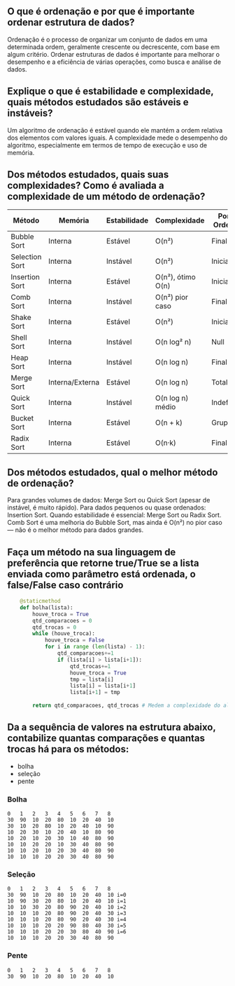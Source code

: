 ## O que é ordenação e por que é importante ordenar estrutura de dados?
Ordenação é o processo de organizar um conjunto de dados em uma determinada ordem, geralmente crescente ou decrescente, com base em algum critério.
Ordenar estruturas de dados é importante para melhorar o desempenho e a eficiência de várias operações, como busca e análise de dados.

## Explique o que é estabilidade e complexidade, quais métodos estudados são estáveis e instáveis?
Um algoritmo de ordenação é estável quando ele mantém a ordem relativa dos elementos com valores iguais.
A complexidade mede o desempenho do algoritmo, especialmente em termos de tempo de execução e uso de memória.

## Dos métodos estudados, quais suas complexidades? Como é avaliada a complexidade de um método de ordenação?
| Método           | Memória          | Estabilidade | Complexidade           | Porção Ordenada |
|-----------------|-----------------|-------------|----------------------|----------------|
| Bubble Sort      | Interna         | Estável     | O(n²)                | Final          |
| Selection Sort   | Interna         | Instável    | O(n²)                | Inicial        |
| Insertion Sort   | Interna         | Estável     | O(n²), ótimo O(n)    | Inicial        |
| Comb Sort        | Interna         | Instável    | O(n²) pior caso      | Final          |
| Shake Sort       | Interna         | Estável     | O(n²)                | Inicial/Final  |
| Shell Sort       | Interna         | Instável    | O(n log² n)          | Null           | 
| Heap Sort        | Interna         | Instável    | O(n log n)           | Final          |
| Merge Sort       | Interna/Externa | Estável     | O(n log n)           | Total          |
| Quick Sort       | Interna         | Instável    | O(n log n) médio     | Indefinida     |
| Bucket Sort      | Interna         | Estável     | O(n + k)             | Grupos         |
| Radix Sort       | Interna         | Estável     | O(n·k)               | Final          |

## Dos métodos estudados, qual o melhor método de ordenação?
Para grandes volumes de dados: Merge Sort ou Quick Sort (apesar de instável, é muito rápido).
Para dados pequenos ou quase ordenados: Insertion Sort.
Quando estabilidade é essencial: Merge Sort ou Radix Sort.
Comb Sort é uma melhoria do Bubble Sort, mas ainda é O(n²) no pior caso — não é o melhor método para dados grandes.

## Faça um método na sua linguagem de preferência que retorne true/True se a lista enviada como parâmetro está ordenada, o false/False caso contrário

``` python
    @staticmethod
    def bolha(lista):
        houve_troca = True
        qtd_comparacoes = 0
        qtd_trocas = 0
        while (houve_troca):    
            houve_troca = False
            for i in range (len(lista) - 1):
                qtd_comparacoes+=1
                if (lista[i] > lista[i+1]):
                    qtd_trocas+=1
                    houve_troca = True
                    tmp = lista[i]
                    lista[i] = lista[i+1]
                    lista[i+1] = tmp
                    
        return qtd_comparacoes, qtd_trocas # Medem a complexidade do algoritmo
```

## Da a sequência de valores na estrutura abaixo, contabilize quantas comparações e quantas trocas há para os métodos: 
- bolha
- seleção
- pente

### Bolha
```
0   1   2   3   4   5   6   7   8  
30  90  10  20  80  10  20  40  10
30  10  20  80  10  20  40  10  90
10  20  30  10  20  40  10  80  90
10  20  10  20  30  10  40  80  90
10  10  20  20  10  30  40  80  90
10  10  20  10  20  30  40  80  90
10  10  10  20  20  30  40  80  90
```

### Seleção
```
0   1   2   3   4   5   6   7   8  
30  90  10  20  80  10  20  40  10 i=0
10  90  30  20  80  10  20  40  10 i=1
10  10  30  20  80  90  20  40  10 i=2
10  10  10  20  80  90  20  40  30 i=3
10  10  10  20  80  90  20  40  30 i=4
10  10  10  20  20  90  80  40  30 i=5
10  10  10  20  20  30  80  40  90 i=6
10  10  10  20  20  30  40  80  90
```

### Pente
```
0   1   2   3   4   5   6   7   8  
30  90  10  20  80  10  20  40  10
```
